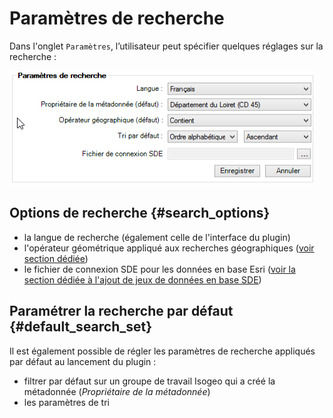 # Paramètres de recherche

Dans l'onglet `Paramètres`, l’utilisateur peut spécifier quelques réglages sur la recherche :

![](../../../assets/plugin_ArcMap_settings_defaultSearch_FR.png "Paramétrer la recherche")

## Options de recherche {#search_options}

* la langue de recherche (également celle de l'interface du plugin)
* l'opérateur géométrique appliqué aux recherches géographiques ([voir section dédiée](/usage/search.md#geometric))
* le fichier de connexion SDE pour les données en base Esri ([voir la section dédiée à l'ajout de jeux de données en base SDE](/usage/display.md#add-sde))

## Paramétrer la recherche par défaut {#default_search_set}

Il est également possible de régler les paramètres de recherche appliqués par défaut au lancement du plugin :

* filtrer par défaut sur un groupe de travail Isogeo qui a créé la métadonnée (_Propriétaire de la métadonnée_)
* les paramètres de tri

